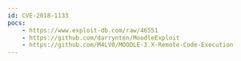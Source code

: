 ```yaml
---
id: CVE-2018-1133
pocs: 
    - https://www.exploit-db.com/raw/46551
    - https://github.com/darrynten/MoodleExploit
    - https://github.com/M4LV0/MOODLE-3.X-Remote-Code-Execution
---
```

